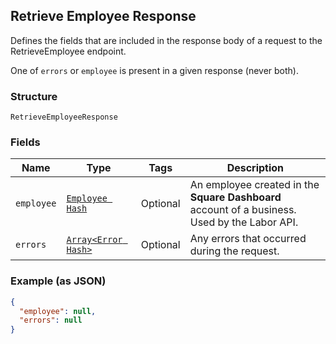 ## Retrieve Employee Response

Defines the fields that are included in the response body of
a request to the RetrieveEmployee endpoint.

One of `errors` or `employee` is present in a given response (never both).

### Structure

`RetrieveEmployeeResponse`

### Fields

| Name | Type | Tags | Description |
|  --- | --- | --- | --- |
| `employee` | [`Employee Hash`](/doc/models/employee.md) | Optional | An employee created in the **Square Dashboard** account of a business. <br>Used by the Labor API. |
| `errors` | [`Array<Error Hash>`](/doc/models/error.md) | Optional | Any errors that occurred during the request. |

### Example (as JSON)

```json
{
  "employee": null,
  "errors": null
}
```

